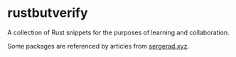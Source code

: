 # rustbutverify

A collection of Rust snippets for the purposes of learning and collaboration.

Some packages are referenced by articles from [sergerad.xyz](https://sergerad.xyz).
